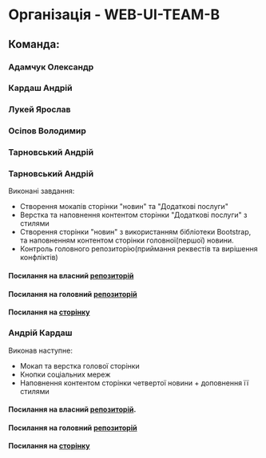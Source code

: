 # Організація - WEB-UI-TEAM-B
## Команда:
###    Адамчук Олександр
###    Кардаш Андрій
###    Лукей Ярослав
###    Осіпов Володимир
###    Тарновський Андрій

### Тарновський Андрій 
 Виконані завдання:
 - Створення мокапів сторінки "новин" та "Додаткові послуги" 
 - Верстка та наповнення контентом сторінки "Додаткові послуги" з стилями
 - Створення сторінки "новин" з використанням бібліотеки Bootstrap, та наповненням контентом сторінки головної(першої) новини.
 - Контроль головного репозиторію(приймання реквестів та вирішення конфліктів)
 
#### Посилання на власний [репозиторій](https://github.com/andriyt85/html5-team)
#### Посилання на головний [репозиторій](https://github.com/WEB-UI-TEAM-B/html5-team)
#### Посилання на [сторінку](web-ui-team-b.github.io/html5-team)



### Андрій Кардаш

Виконав наступне:

- Мокап та верстка голової сторінки
- Кнопки соціальних мереж
- Наповнення контентом сторінки четвертої новини + доповнення її стилями

#### Посилання на власний [репозиторій](https://github.com/akardash/html5-team).
#### Посилання на головний [репозиторій](https://github.com/WEB-UI-TEAM-B/html5-team)
#### Посилання на [сторінку](web-ui-team-b.github.io/html5-team)
